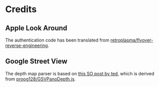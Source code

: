# Credits

## Apple Look Around
The authentication code has been translated from
[retroplasma/flyover-reverse-engineering](https://github.com/retroplasma/flyover-reverse-engineering/blob/master/pkg/mps/auth/auth.go).

## Google Street View
The depth map parser is based on [this SO post by ted](https://stackoverflow.com/a/56245973), which is derived from [proog128/GSVPanoDepth.js](proog128/GSVPanoDepth.js).